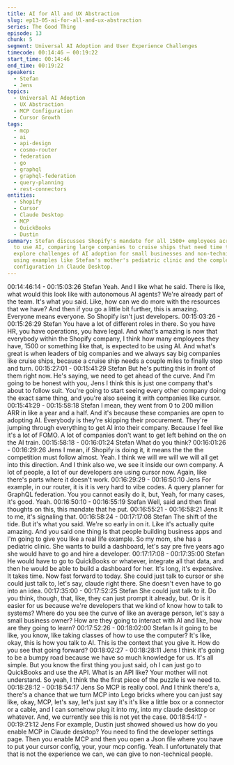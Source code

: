 ```yaml
---
title: AI for All and UX Abstraction
slug: ep13-05-ai-for-all-and-ux-abstraction
series: The Good Thing
episode: 13
chunk: 5
segment: Universal AI Adoption and User Experience Challenges
timecode: 00:14:46 – 00:19:22
start_time: 00:14:46
end_time: 00:19:22
speakers:
  - Stefan
  - Jens
topics:
  - Universal AI Adoption
  - UX Abstraction
  - MCP Configuration
  - Cursor Growth
tags:
  - mcp
  - ai
  - api-design
  - cosmo-router
  - federation
  - go
  - graphql
  - graphql-federation
  - query-planning
  - rest-connectors
entities:
  - Shopify
  - Cursor
  - Claude Desktop
  - MCP
  - QuickBooks
  - Dustin
summary: Stefan discusses Shopify's mandate for all 1500+ employees across all departments
  to use AI, comparing large companies to cruise ships that need time to turn. They
  explore challenges of AI adoption for small businesses and non-technical users,
  using examples like Stefan's mother's pediatric clinic and the complexity of MCP
  configuration in Claude Desktop.
---
```


00:14:46:14 - 00:15:03:26
Stefan
Yeah. And I like what he said. There is like, what would this look like with autonomous AI
agents? We're already part of the team. It's what you said. Like, how can we do more with the
resources that we have? And then if you go a little bit further, this is amazing. Everyone means
everyone. So Shopify isn't just developers.
00:15:03:26 - 00:15:26:29
Stefan
You have a lot of different roles in there. So you have HR, you have operations, you have legal.
And what's amazing is now that everybody within the Shopify company, I think how many
employees they have, 1500 or something like that, is expected to be using AI. And what's great
is when leaders of big companies and we always say big companies like cruise ships, because
a cruise ship needs a couple miles to finally stop and turn.
00:15:27:01 - 00:15:41:29
Stefan
But he's putting this in front of them right now. He's saying, we need to get ahead of the curve.
And I'm going to be honest with you, Jens I think this is just one company that's about to follow
suit. You're going to start seeing every other company doing the exact same thing, and you're
also seeing it with companies like cursor.
00:15:41:29 - 00:15:58:18
Stefan
I mean, they went from 0 to 200 million ARR in like a year and a half. And it's because these
companies are open to adopting AI. Everybody is they're skipping their procurement. They're
jumping through everything to get AI into their company. Because I feel like it's a lot of FOMO. A
lot of companies don't want to get left behind on the on the AI train.
00:15:58:18 - 00:16:01:24
Stefan
What do you think?
00:16:01:26 - 00:16:29:26
Jens
I mean, if Shopify is doing it, it means the the the competition must follow almost. Yeah. I think
we will we will we will all get into this direction. And I think also we, we see it inside our own
company. A lot of people, a lot of our developers are using cursor now. Again, like there's parts
where it doesn't work.
00:16:29:29 - 00:16:50:10
Jens
For example, in our router, it is it is very hard to vibe codes. A query planner for GraphQL
federation. You you cannot easily do it, but, Yeah, for many cases, it's good. Yeah.
00:16:50:10 - 00:16:55:19
Stefan
Well, said and then final thoughts on this, this mandate that he put.
00:16:55:21 - 00:16:58:21
Jens
It to me, it's signaling that.
00:16:58:24 - 00:17:17:08
Stefan
The shift of the tide. But it's what you said. We're so early in on it. Like it's actually quite
amazing. And you said one thing is that people building business apps and I'm going to give you
like a real life example. So my mom, she has a pediatric clinic. She wants to build a dashboard,
let's say pre five years ago she would have to go and hire a developer.
00:17:17:08 - 00:17:35:00
Stefan
He would have to go to QuickBooks or whatever, integrate all that data, and then he would be
able to build a dashboard for her. It's long, it's expensive. It takes time. Now fast forward to
today. She could just talk to cursor or she could just talk to, let's say, claude right there. She
doesn't even have to go into an idea.
00:17:35:00 - 00:17:52:25
Stefan
She could just talk to it. Do you think, though, that, like, they can just prompt it already, but. Or is
it easier for us because we're developers that we kind of know how to talk to systems? Where
do you see the curve of like an average person, let's say a small business owner? How are they
going to interact with AI and like, how are they going to learn?
00:17:52:26 - 00:18:02:00
Stefan
Is it going to be like, you know, like taking classes of how to use the computer? It's like, okay,
this is how you talk to AI. This is the context that you give it. How do you see that going
forward?
00:18:02:27 - 00:18:28:11
Jens
I think it's going to be a bumpy road because we have so much knowledge for us. It's all simple.
But you know the first thing you just said, oh I can just go to QuickBooks and use the API. What
is an API like? Your mother will not understand. So yeah, I think the the first piece of the puzzle
is we need to.
00:18:28:12 - 00:18:54:17
Jens
So MCP is really cool. And I think there's a, there's a chance that we turn MCP into Lego bricks
where you can just say like, okay, MCP, let's say, let's just say it's it's like a little box or a
connector or a cable, and I can somehow plug it into my, into my claude desktop or whatever.
And, we currently see this is not yet the case.
00:18:54:17 - 00:19:21:12
Jens
For example, Dustin just showed showed us how do you enable MCP in Claude desktop? You
need to find the developer settings page. Then you enable MCP and then you open a Json file
where you have to put your cursor config, your, your mcp config. Yeah. I unfortunately that that
is not the experience we can, we can give to non-technical people.